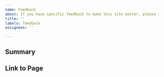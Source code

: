 ```yaml
---
name: Feedback
about: If you have specific feedback to make this site better, please share it
title: ''
labels: feedback
assignees: ''

---
```


[NOTE]: # ( ^^ Provide a general summary of the request in the title above. ^^ )

## Summary

[NOTE]: # ( Provide a brief overview of what the new feature is all about. )

## Link to Page

[TIP]:  # ( If this is related to a specific Nerdpack, please provide the URL. )
